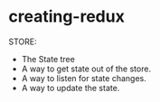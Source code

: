# creating-redux

STORE:

- The State tree
- A way to get state out of the store.
- A way to listen for state changes.
- A way to update the state.
